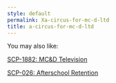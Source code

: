 ```yaml
---
style: default
permalink: Xa-circus-for-mc-d-ltd
title: a-circus-for-mc-d-ltd
---
```

You may also like:

[SCP-1882: MC&D Television](http://scp-wiki.net/scp-1882)

[SCP-026: Afterschool Retention](http://scp-wiki.net/scp-026)
